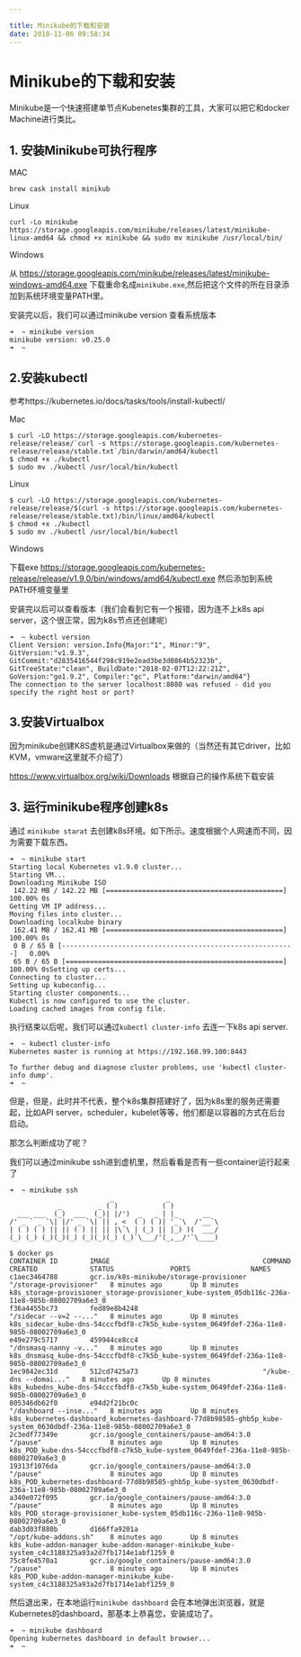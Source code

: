 ```yaml
---

title: Minikube的下载和安装
date: 2018-11-06 09:58:34
---
```


# Minikube的下载和安装


Minikube是一个快速搭建单节点Kubenetes集群的工具，大家可以把它和docker Machine进行类比。

## 1. 安装Minikube可执行程序

MAC

```
brew cask install minikub
```

Linux

```
curl -Lo minikube https://storage.googleapis.com/minikube/releases/latest/minikube-linux-amd64 && chmod +x minikube && sudo mv minikube /usr/local/bin/
```

Windows


从 https://storage.googleapis.com/minikube/releases/latest/minikube-windows-amd64.exe 下载重命名成`minikube.exe`,然后把这个文件的所在目录添加到系统环境变量PATH里。


安装完以后，我们可以通过minikube version 查看系统版本

```
➜  ~ minikube version
minikube version: v0.25.0
➜  ~
```


## 2.安装kubectl

参考https://kubernetes.io/docs/tasks/tools/install-kubectl/


Mac

```
$ curl -LO https://storage.googleapis.com/kubernetes-release/release/`curl -s https://storage.googleapis.com/kubernetes-release/release/stable.txt`/bin/darwin/amd64/kubectl
$ chmod +x ./kubectl
$ sudo mv ./kubectl /usr/local/bin/kubectl
```

Linux

```
$ curl -LO https://storage.googleapis.com/kubernetes-release/release/$(curl -s https://storage.googleapis.com/kubernetes-release/release/stable.txt)/bin/linux/amd64/kubectl
$ chmod +x ./kubectl
$ sudo mv ./kubectl /usr/local/bin/kubectl
```

Windows


下载exe https://storage.googleapis.com/kubernetes-release/release/v1.9.0/bin/windows/amd64/kubectl.exe
然后添加到系统PATH环境变量里


安装完以后可以查看版本（我们会看到它有一个报错，因为连不上k8s api server，这个很正常，因为k8s节点还创建呢）

```
➜  ~ kubectl version
Client Version: version.Info{Major:"1", Minor:"9", GitVersion:"v1.9.3", GitCommit:"d2835416544f298c919e2ead3be3d0864b52323b", GitTreeState:"clean", BuildDate:"2018-02-07T12:22:21Z", GoVersion:"go1.9.2", Compiler:"gc", Platform:"darwin/amd64"}
The connection to the server localhost:8080 was refused - did you specify the right host or port?
```

## 3.安装Virtualbox

因为minikube创建K8S虚机是通过Virtualbox来做的（当然还有其它driver，比如KVM，vmware这里就不介绍了）

https://www.virtualbox.org/wiki/Downloads 根据自己的操作系统下载安装


## 3. 运行minikube程序创建k8s


通过 `minikube starat` 去创建k8s环境。如下所示。速度根据个人网速而不同，因为需要下载东西。

```
➜  ~ minikube start
Starting local Kubernetes v1.9.0 cluster...
Starting VM...
Downloading Minikube ISO
 142.22 MB / 142.22 MB [============================================] 100.00% 0s
Getting VM IP address...
Moving files into cluster...
Downloading localkube binary
 162.41 MB / 162.41 MB [============================================] 100.00% 0s
 0 B / 65 B [----------------------------------------------------------]   0.00%
 65 B / 65 B [======================================================] 100.00% 0sSetting up certs...
Connecting to cluster...
Setting up kubeconfig...
Starting cluster components...
Kubectl is now configured to use the cluster.
Loading cached images from config file.
```

执行结束以后呢，我们可以通过`kubectl cluster-info` 去连一下k8s api server.

```
➜  ~ kubectl cluster-info
Kubernetes master is running at https://192.168.99.100:8443

To further debug and diagnose cluster problems, use 'kubectl cluster-info dump'.
➜  ~
```

但是，但是，此时并不代表，整个k8s集群搭建好了，因为k8s里的服务还需要起，比如API server，scheduler，kubelet等等，他们都是以容器的方式在后台启动。

那怎么判断成功了呢？

我们可以通过minikube ssh进到虚机里，然后看看是否有一些container运行起来了

```
➜  ~ minikube ssh
                         _             _
            _         _ ( )           ( )
  ___ ___  (_)  ___  (_)| |/')  _   _ | |_      __
/' _ ` _ `\| |/' _ `\| || , <  ( ) ( )| '_`\  /'__`\
| ( ) ( ) || || ( ) || || |\`\ | (_) || |_) )(  ___/
(_) (_) (_)(_)(_) (_)(_)(_) (_)`\___/'(_,__/'`\____)

$ docker ps
CONTAINER ID        IMAGE                                      COMMAND                  CREATED             STATUS              PORTS               NAMES
c1aec3464788        gcr.io/k8s-minikube/storage-provisioner    "/storage-provisioner"   8 minutes ago       Up 8 minutes                            k8s_storage-provisioner_storage-provisioner_kube-system_05db116c-236a-11e8-985b-08002709a6e3_0
f36a4455bc73        fed89e8b4248                               "/sidecar --v=2 --..."   8 minutes ago       Up 8 minutes                            k8s_sidecar_kube-dns-54cccfbdf8-c7k5b_kube-system_0649fdef-236a-11e8-985b-08002709a6e3_0
e49e279c5717        459944ce8cc4                               "/dnsmasq-nanny -v..."   8 minutes ago       Up 8 minutes                            k8s_dnsmasq_kube-dns-54cccfbdf8-c7k5b_kube-system_0649fdef-236a-11e8-985b-08002709a6e3_0
1ec9842ec31d        512cd7425a73                               "/kube-dns --domai..."   8 minutes ago       Up 8 minutes                            k8s_kubedns_kube-dns-54cccfbdf8-c7k5b_kube-system_0649fdef-236a-11e8-985b-08002709a6e3_0
805346db62f0        e94d2f21bc0c                               "/dashboard --inse..."   8 minutes ago       Up 8 minutes                            k8s_kubernetes-dashboard_kubernetes-dashboard-77d8b98585-ghb5p_kube-system_0630dbdf-236a-11e8-985b-08002709a6e3_0
2c3edf77349e        gcr.io/google_containers/pause-amd64:3.0   "/pause"                 8 minutes ago       Up 8 minutes                            k8s_POD_kube-dns-54cccfbdf8-c7k5b_kube-system_0649fdef-236a-11e8-985b-08002709a6e3_0
19313f1076da        gcr.io/google_containers/pause-amd64:3.0   "/pause"                 8 minutes ago       Up 8 minutes                            k8s_POD_kubernetes-dashboard-77d8b98585-ghb5p_kube-system_0630dbdf-236a-11e8-985b-08002709a6e3_0
a340e072f095        gcr.io/google_containers/pause-amd64:3.0   "/pause"                 8 minutes ago       Up 8 minutes                            k8s_POD_storage-provisioner_kube-system_05db116c-236a-11e8-985b-08002709a6e3_0
dab3d03f880b        d166ffa9201a                               "/opt/kube-addons.sh"    8 minutes ago       Up 8 minutes                            k8s_kube-addon-manager_kube-addon-manager-minikube_kube-system_c4c3188325a93a2d7fb1714e1abf1259_0
75c8fe4570a1        gcr.io/google_containers/pause-amd64:3.0   "/pause"                 8 minutes ago       Up 8 minutes                            k8s_POD_kube-addon-manager-minikube_kube-system_c4c3188325a93a2d7fb1714e1abf1259_0
```

然后退出来，在本地运行`minikube dashboard` 会在本地弹出浏览器，就是Kubernetes的dashboard，那基本上恭喜您，安装成功了。

```
➜  ~ minikube dashboard
Opening kubernetes dashboard in default browser...
➜  ~
```

